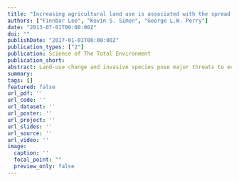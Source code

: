 ```yaml
---
title: "Increasing agricultural land use is associated with the spread of an invasive fish (Gambusia affinis)"
authors: ["Finnbar Lee", "Kevin S. Simon", "George L.W. Perry"]
date: "2013-07-01T00:00:00Z"
doi: ""
publishDate: "2017-01-01T00:00:00Z"
publication_types: ["2"]
publication: Science of The Total Environment
publication_short:
abstract: Land-use change and invasive species pose major threats to ecosystems globally. These stressors can act together, with disturbance due to changes in land-use facilitating invasion. We examined the potential for agricultural land use to facilitate the establishment and population growth (abundance) of a globally invasive fish (Gambusia affinis). To achieve this we examined Gambusia presence, abundance, and life history traits in 31 streams spanning an agricultural land use gradient in the North Island of New Zealand. We used regression models to quantify the relationship between agricultural land use and in-stream physiochemical and habitat variables, and zero-inflated models to explore the relationship among physiochemical, habitat and catchment-scale variables and Gambusia's distribution and abundance. The percentage of the catchment in agricultural land use was associated with changes to physiochemical and habitat conditions. Increasing agricultural land use was associated with increasing macrophyte cover and water temperature and decreasing velocity in streams. Catchment-scale variables (land use and site position in the network) and water temperature were the most important determinants of whether Gambusia occurred at a site. Local in-stream habitat (macrophyte cover and water velocity) and nutrient conditions were the most influential predictors of Gambusia abundance given Gambusia were present. Gambusia life-history traits, sex ratio and body length varied among sites but were not predicted by physiochemical gradients. The distribution of Gambusia in streams in New Zealand is partially controlled by catchment-scale conditions via a combination of dispersal limitation and environmental filtering, both of which are affected by agricultural land use. Agricultural land use alters local in-stream conditions, resulting in systems that are similar to those in Gambusia's natural range; these altered systems have the potential to support an increased abundance of Gambusia. This study provides preliminary quantitative evidence that agricultural land use is related to the spread of a globally invasive freshwater fish.
summary:
tags: []
featured: false
url_pdf: ''
url_code: ''
url_dataset: ''
url_poster: ''
url_project: ''
url_slides: ''
url_source: ''
url_video: ''
image:
  caption: ''
  focal_point: ""
  preview_only: false
---
```

